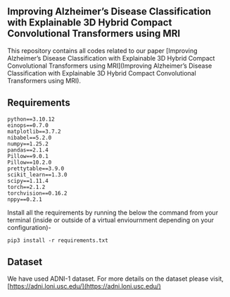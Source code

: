 ## Improving Alzheimer’s Disease Classification with Explainable 3D Hybrid Compact Convolutional Transformers using MRI

This repository contains all codes related to our paper [Improving Alzheimer’s Disease Classification with Explainable 3D Hybrid Compact Convolutional Transformers using MRI](Improving Alzheimer’s Disease Classification with Explainable 3D Hybrid Compact Convolutional Transformers using MRI).


## Requirements

```
python==3.10.12
einops==0.7.0
matplotlib==3.7.2
nibabel==5.2.0
numpy==1.25.2
pandas==2.1.4
Pillow==9.0.1
Pillow==10.2.0
prettytable==3.9.0
scikit_learn==1.3.0
scipy==1.11.4
torch==2.1.2
torchvision==0.16.2
nppy==0.2.1
```

Install all the requirements by running the below the command from your terminal (inside or outside of a virtual enviournment depending on your configuration)-
```
pip3 install -r requirements.txt
```


## Dataset
We have used ADNI-1 dataset. For more details on the dataset please visit, [https://adni.loni.usc.edu/](https://adni.loni.usc.edu/)
